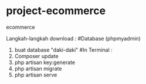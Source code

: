 # project-ecommerce
ecommerce

Langkah-langkah download :
#Database (phpmyadmin)
1. buat database "daki-daki"
#In Terminal :
2. Composer update 
3. php artisan key:generate 
4. php artisan migrate
5. php artisan serve 

